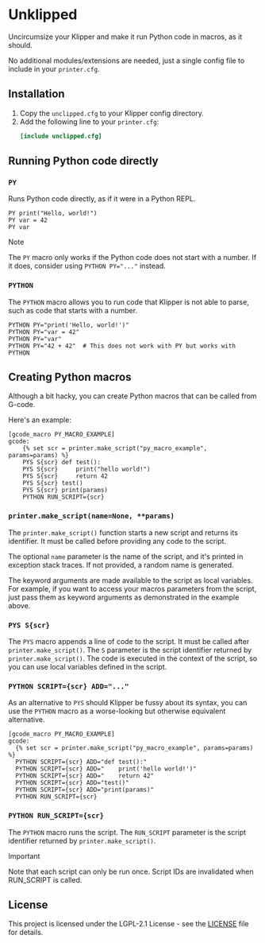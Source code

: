 # Unklipped

Uncircumsize your Klipper and make it run Python code in macros, as it should.

No additional modules/extensions are needed, just a single config file to include in your `printer.cfg`.

## Installation

1. Copy the `unclipped.cfg` to your Klipper config directory.
2. Add the following line to your `printer.cfg`:
    ```ini
    [include unclipped.cfg]
    ```

## Running Python code directly

### `PY`

Runs Python code directly, as if it were in a Python REPL.

```gcode
PY print("Hello, world!")
PY var = 42
PY var
```

> [!NOTE]
> The `PY` macro only works if the Python code does not start with a number. If it does, consider using
> `PYTHON PY="..."` instead.

### `PYTHON`

The `PYTHON` macro allows you to run code that Klipper is not able to parse, such as code that starts with a number.

```gcode
PYTHON PY="print('Hello, world!')"
PYTHON PY="var = 42"
PYTHON PY="var"
PYTHON PY="42 + 42"  # This does not work with PY but works with PYTHON
```

## Creating Python macros

Although a bit hacky, you can create Python macros that can be called from G-code.

Here's an example:

```gcode
[gcode_macro PY_MACRO_EXAMPLE]
gcode:
	{% set scr = printer.make_script("py_macro_example", params=params) %}
	PYS S{scr} def test():
	PYS S{scr}     print("hello world!")
	PYS S{scr}     return 42
	PYS S{scr} test()
	PYS S{scr} print(params)
	PYTHON RUN_SCRIPT={scr}
```

### `printer.make_script(name=None, **params)`

The `printer.make_script()` function starts a new script and returns its identifier. It must be called before providing
any code to the script.

The optional `name` parameter is the name of the script, and it's printed in exception stack traces. If not provided, a
random name is generated.

The keyword arguments are made available to the script as local variables. For example, if you want to access your
macros parameters from the script, just pass them as keyword arguments as demonstrated in the example above.

### `PYS S{scr}`

The `PYS` macro appends a line of code to the script. It must be called after `printer.make_script()`.
The `S` parameter is the script identifier returned by `printer.make_script()`. The code is executed in the context of
the script, so you can use local variables defined in the script.

### `PYTHON SCRIPT={scr} ADD="..."`

As an alternative to `PYS` should Klipper be fussy about its syntax, you can use the `PYTHON` macro as a worse-looking
but otherwise equivalent alternative.

```gcode
[gcode_macro PY_MACRO_EXAMPLE]
gcode:
  {% set scr = printer.make_script("py_macro_example", params=params) %}
  PYTHON SCRIPT={scr} ADD="def test():"
  PYTHON SCRIPT={scr} ADD="    print('hello world!')"
  PYTHON SCRIPT={scr} ADD="    return 42"
  PYTHON SCRIPT={scr} ADD="test()"
  PYTHON SCRIPT={scr} ADD="print(params)"
  PYTHON RUN_SCRIPT={scr}
```

### `PYTHON RUN_SCRIPT={scr}`

The `PYTHON` macro runs the script. The `RUN_SCRIPT` parameter is the script identifier returned by
`printer.make_script()`.

>[!IMPORTANT]
> Note that each script can only be run once. Script IDs are invalidated when RUN_SCRIPT is called.

## License

This project is licensed under the LGPL-2.1 License - see the [LICENSE](LICENSE) file for details.
